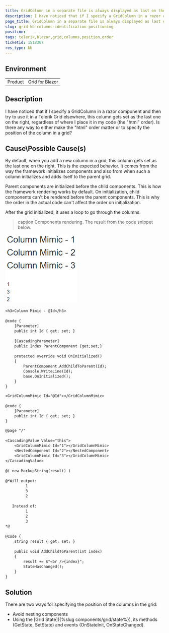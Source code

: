 ```yaml
---
title: GridColumn in a separate file is always displayed as last on the right
description: I have noticed that if I specify a GridColumn in a razor component and then try to use it in a Telerik Grid elsewhere, this column gets set as the last one on the right, regardless of where I place it in my code (the "html" order).
page_title: GridColumn in a separate file is always displayed as last on the right
slug: grid-kb-columns-identification-positioning
position: 
tags: telerik,blazor,grid,columns,position,order
ticketid: 1518367
res_type: kb
---
```


## Environment
<table>
	<tbody>
		<tr>
			<td>Product</td>
			<td>Grid for Blazor</td>
		</tr>
	</tbody>
</table>


## Description
I have noticed that if I specify a GridColumn in a razor component and then try to use it in a Telerik Grid elsewhere, this column gets set as the last one on the right, regardless of where I place it in my code (the "html" order). Is there any way to either make the "html" order matter or to specify the position of the column in a grid?

## Cause\Possible Cause(s)
By default, when you add a new column in a grid, this column gets set as the last one on the right. This is the expected behavior. It comes from the way the framework initializes components and also from when such a column initializes and adds itself to the parent grid.

Parent components are initialized before the child components. This is how the framework rendering works by default. On initialization, child components can't be rendered before the parent components. This is why the order in the actual code can't affect the order on initialization.

After the grid initialized, it uses a loop to go through the columns.

>caption Components rendering. The result from the code snippet below.

![grid columns rendering](images/grid-column-rendering.png)

````GridColumnMimic.razor
<h3>Column Mimic - @Id</h3>

@code {
    [Parameter]
    public int Id { get; set; }

    [CascadingParameter]
    public Index ParentComponent {get;set;}

    protected override void OnInitialized()
    {
        ParentComponent.AddChildToParent(Id);
        Console.WriteLine(Id);
        base.OnInitialized();
    }
}
````

````NestedComponent.razor
<GridColumnMimic Id="@Id"></GridColumnMimic>

@code {
    [Parameter]
    public int Id { get; set; }
}
````

````Index.razor
@page "/"

<CascadingValue Value="this">
    <GridColumnMimic Id="1"></GridColumnMimic>
    <NestedComponent Id="2"></NestedComponent>
    <GridColumnMimic Id="3"></GridColumnMimic>
</CascadingValue>

@( new MarkupString(result) )

@*Will output:
         1
         3
         2

   Instead of:
         1
         2
         3
*@

@code {
    string result { get; set; }

    public void AddChildToParent(int index)
    {
        result += $"<br />{index}";
        StateHasChanged();
    }
}
````

## Solution
There are two ways for specifying the position of the columns in the grid:
* Avoid nesting components
* Using the [Grid State]({%slug components/grid/state%}), its methods (GetState, SetState) and events (OnStateInit, OnStateChanged).